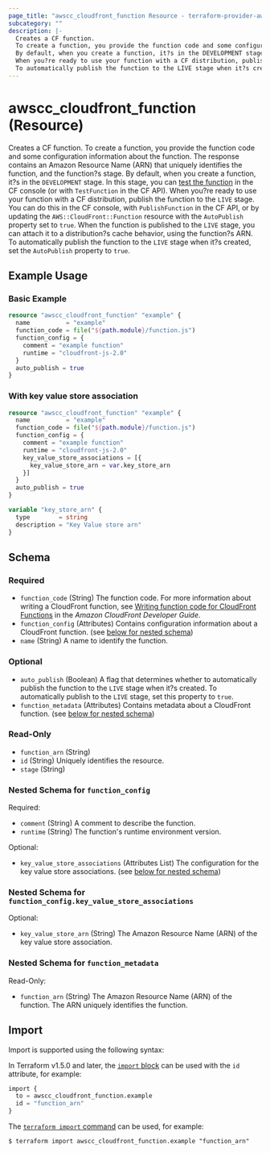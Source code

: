 ```yaml
---
page_title: "awscc_cloudfront_function Resource - terraform-provider-awscc"
subcategory: ""
description: |-
  Creates a CF function.
  To create a function, you provide the function code and some configuration information about the function. The response contains an Amazon Resource Name (ARN) that uniquely identifies the function, and the function?s stage.
  By default, when you create a function, it?s in the DEVELOPMENT stage. In this stage, you can test the function https://docs.aws.amazon.com/AmazonCloudFront/latest/DeveloperGuide/test-function.html in the CF console (or with TestFunction in the CF API).
  When you?re ready to use your function with a CF distribution, publish the function to the LIVE stage. You can do this in the CF console, with PublishFunction in the CF API, or by updating the AWS::CloudFront::Function resource with the AutoPublish property set to true. When the function is published to the LIVE stage, you can attach it to a distribution?s cache behavior, using the function?s ARN.
  To automatically publish the function to the LIVE stage when it?s created, set the AutoPublish property to true.
---
```


# awscc_cloudfront_function (Resource)

Creates a CF function.
 To create a function, you provide the function code and some configuration information about the function. The response contains an Amazon Resource Name (ARN) that uniquely identifies the function, and the function?s stage.
 By default, when you create a function, it?s in the ``DEVELOPMENT`` stage. In this stage, you can [test the function](https://docs.aws.amazon.com/AmazonCloudFront/latest/DeveloperGuide/test-function.html) in the CF console (or with ``TestFunction`` in the CF API).
 When you?re ready to use your function with a CF distribution, publish the function to the ``LIVE`` stage. You can do this in the CF console, with ``PublishFunction`` in the CF API, or by updating the ``AWS::CloudFront::Function`` resource with the ``AutoPublish`` property set to ``true``. When the function is published to the ``LIVE`` stage, you can attach it to a distribution?s cache behavior, using the function?s ARN.
 To automatically publish the function to the ``LIVE`` stage when it?s created, set the ``AutoPublish`` property to ``true``.

## Example Usage

### Basic Example

```terraform
resource "awscc_cloudfront_function" "example" {
  name          = "example"
  function_code = file("${path.module}/function.js")
  function_config = {
    comment = "example function"
    runtime = "cloudfront-js-2.0"
  }
  auto_publish = true
}
```

### With key value store association

```terraform
resource "awscc_cloudfront_function" "example" {
  name          = "example"
  function_code = file("${path.module}/function.js")
  function_config = {
    comment = "example function"
    runtime = "cloudfront-js-2.0"
    key_value_store_associations = [{
      key_value_store_arn = var.key_store_arn
    }]
  }
  auto_publish = true
}

variable "key_store_arn" {
  type        = string
  description = "Key Value store arn"
}
```

<!-- schema generated by tfplugindocs -->
## Schema

### Required

- `function_code` (String) The function code. For more information about writing a CloudFront function, see [Writing function code for CloudFront Functions](https://docs.aws.amazon.com/AmazonCloudFront/latest/DeveloperGuide/writing-function-code.html) in the *Amazon CloudFront Developer Guide*.
- `function_config` (Attributes) Contains configuration information about a CloudFront function. (see [below for nested schema](#nestedatt--function_config))
- `name` (String) A name to identify the function.

### Optional

- `auto_publish` (Boolean) A flag that determines whether to automatically publish the function to the ``LIVE`` stage when it?s created. To automatically publish to the ``LIVE`` stage, set this property to ``true``.
- `function_metadata` (Attributes) Contains metadata about a CloudFront function. (see [below for nested schema](#nestedatt--function_metadata))

### Read-Only

- `function_arn` (String)
- `id` (String) Uniquely identifies the resource.
- `stage` (String)

<a id="nestedatt--function_config"></a>
### Nested Schema for `function_config`

Required:

- `comment` (String) A comment to describe the function.
- `runtime` (String) The function's runtime environment version.

Optional:

- `key_value_store_associations` (Attributes List) The configuration for the key value store associations. (see [below for nested schema](#nestedatt--function_config--key_value_store_associations))

<a id="nestedatt--function_config--key_value_store_associations"></a>
### Nested Schema for `function_config.key_value_store_associations`

Optional:

- `key_value_store_arn` (String) The Amazon Resource Name (ARN) of the key value store association.



<a id="nestedatt--function_metadata"></a>
### Nested Schema for `function_metadata`

Read-Only:

- `function_arn` (String) The Amazon Resource Name (ARN) of the function. The ARN uniquely identifies the function.

## Import

Import is supported using the following syntax:

In Terraform v1.5.0 and later, the [`import` block](https://developer.hashicorp.com/terraform/language/import) can be used with the `id` attribute, for example:

```terraform
import {
  to = awscc_cloudfront_function.example
  id = "function_arn"
}
```

The [`terraform import` command](https://developer.hashicorp.com/terraform/cli/commands/import) can be used, for example:

```shell
$ terraform import awscc_cloudfront_function.example "function_arn"
```